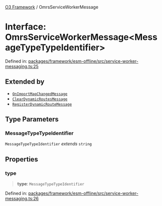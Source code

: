 [O3 Framework](../API.md) / OmrsServiceWorkerMessage

# Interface: OmrsServiceWorkerMessage\<MessageTypeTypeIdentifier\>

Defined in: [packages/framework/esm-offline/src/service-worker-messaging.ts:25](https://github.com/its-kios09/openmrs-esm-core/blob/main/packages/framework/esm-offline/src/service-worker-messaging.ts#L25)

## Extended by

- [`OnImportMapChangedMessage`](OnImportMapChangedMessage.md)
- [`ClearDynamicRoutesMessage`](ClearDynamicRoutesMessage.md)
- [`RegisterDynamicRouteMessage`](RegisterDynamicRouteMessage.md)

## Type Parameters

### MessageTypeTypeIdentifier

`MessageTypeTypeIdentifier` *extends* `string`

## Properties

### type

> **type**: `MessageTypeTypeIdentifier`

Defined in: [packages/framework/esm-offline/src/service-worker-messaging.ts:26](https://github.com/its-kios09/openmrs-esm-core/blob/main/packages/framework/esm-offline/src/service-worker-messaging.ts#L26)
